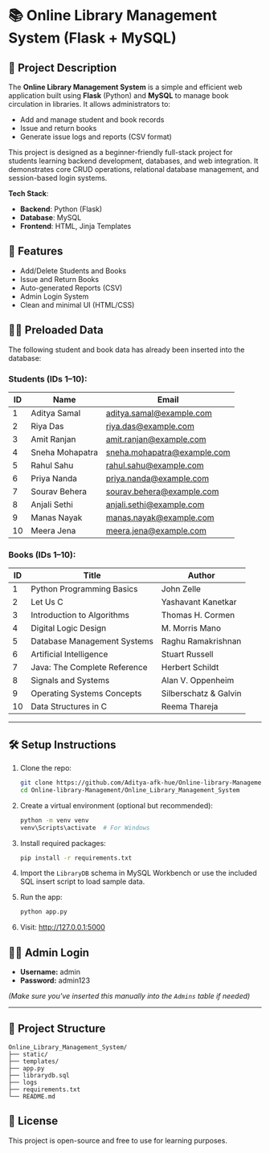 # 📚 Online Library Management System (Flask + MySQL)

## 📄 Project Description

The **Online Library Management System** is a simple and efficient web application built using **Flask** (Python) and **MySQL** to manage book circulation in libraries. It allows administrators to:

- Add and manage student and book records
- Issue and return books
- Generate issue logs and reports (CSV format)

This project is designed as a beginner-friendly full-stack project for students learning backend development, databases, and web integration. It demonstrates core CRUD operations, relational database management, and session-based login systems.

**Tech Stack**:
- **Backend**: Python (Flask)
- **Database**: MySQL
- **Frontend**: HTML, Jinja Templates

## 🚀 Features

- Add/Delete Students and Books
- Issue and Return Books
- Auto-generated Reports (CSV)
- Admin Login System
- Clean and minimal UI (HTML/CSS)

## 👨‍🎓 Preloaded Data

The following student and book data has already been inserted into the database:

### Students (IDs 1–10):

| ID | Name              | Email                         |
|----|-------------------|-------------------------------|
| 1  | Aditya Samal      | aditya.samal@example.com      |
| 2  | Riya Das          | riya.das@example.com          |
| 3  | Amit Ranjan       | amit.ranjan@example.com       |
| 4  | Sneha Mohapatra   | sneha.mohapatra@example.com   |
| 5  | Rahul Sahu        | rahul.sahu@example.com        |
| 6  | Priya Nanda       | priya.nanda@example.com       |
| 7  | Sourav Behera     | sourav.behera@example.com     |
| 8  | Anjali Sethi      | anjali.sethi@example.com      |
| 9  | Manas Nayak       | manas.nayak@example.com       |
| 10 | Meera Jena        | meera.jena@example.com        |

### Books (IDs 1–10):

| ID | Title                         | Author                  |
|----|-------------------------------|-------------------------|
| 1  | Python Programming Basics     | John Zelle              |
| 2  | Let Us C                      | Yashavant Kanetkar      |
| 3  | Introduction to Algorithms    | Thomas H. Cormen        |
| 4  | Digital Logic Design          | M. Morris Mano          |
| 5  | Database Management Systems   | Raghu Ramakrishnan      |
| 6  | Artificial Intelligence       | Stuart Russell          |
| 7  | Java: The Complete Reference  | Herbert Schildt         |
| 8  | Signals and Systems           | Alan V. Oppenheim       |
| 9  | Operating Systems Concepts    | Silberschatz & Galvin   |
| 10 | Data Structures in C          | Reema Thareja           |

---

## 🛠️ Setup Instructions

1. Clone the repo:
   ```bash
   git clone https://github.com/Aditya-afk-hue/Online-library-Management
   cd Online-library-Management/Online_Library_Management_System
   ```

2. Create a virtual environment (optional but recommended):
   ```bash
   python -m venv venv
   venv\Scripts\activate  # For Windows
   ```

3. Install required packages:
   ```bash
   pip install -r requirements.txt
   ```

4. Import the `LibraryDB` schema in MySQL Workbench or use the included SQL insert script to load sample data.

5. Run the app:
   ```bash
   python app.py
   ```

6. Visit: http://127.0.0.1:5000

## 🧑‍💼 Admin Login

- **Username:** admin
- **Password:** admin123

*(Make sure you've inserted this manually into the `Admins` table if needed)*

---

## 📁 Project Structure

```
Online_Library_Management_System/
├── static/
├── templates/
├── app.py
├── librarydb.sql
├── logs
├── requirements.txt
└── README.md
```

## 📄 License

This project is open-source and free to use for learning purposes.